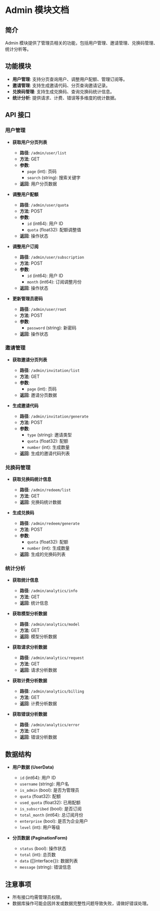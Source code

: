 # Admin 模块文档

## 简介
Admin 模块提供了管理员相关的功能，包括用户管理、邀请管理、兑换码管理、统计分析等。

## 功能模块
- **用户管理**: 支持分页查询用户、调整用户配额、管理订阅等。
- **邀请管理**: 支持生成邀请代码、分页查询邀请记录。
- **兑换码管理**: 支持生成兑换码、查询兑换码统计信息。
- **统计分析**: 提供请求、计费、错误等多维度的统计数据。

## API 接口

### 用户管理
- **获取用户分页列表**
  - **路径**: `/admin/user/list`
  - **方法**: GET
  - **参数**:
    - `page` (int): 页码
    - `search` (string): 搜索关键字
  - **返回**: 用户分页数据

- **调整用户配额**
  - **路径**: `/admin/user/quota`
  - **方法**: POST
  - **参数**:
    - `id` (int64): 用户 ID
    - `quota` (float32): 配额调整值
  - **返回**: 操作状态

- **调整用户订阅**
  - **路径**: `/admin/user/subscription`
  - **方法**: POST
  - **参数**:
    - `id` (int64): 用户 ID
    - `month` (int64): 订阅调整月份
  - **返回**: 操作状态

- **更新管理员密码**
  - **路径**: `/admin/user/root`
  - **方法**: POST
  - **参数**:
    - `password` (string): 新密码
  - **返回**: 操作状态

### 邀请管理
- **获取邀请分页列表**
  - **路径**: `/admin/invitation/list`
  - **方法**: GET
  - **参数**:
    - `page` (int): 页码
  - **返回**: 邀请分页数据

- **生成邀请代码**
  - **路径**: `/admin/invitation/generate`
  - **方法**: POST
  - **参数**:
    - `type` (string): 邀请类型
    - `quota` (float32): 配额
    - `number` (int): 生成数量
  - **返回**: 生成的邀请代码列表

### 兑换码管理
- **获取兑换码统计信息**
  - **路径**: `/admin/redeem/list`
  - **方法**: GET
  - **返回**: 兑换码统计数据

- **生成兑换码**
  - **路径**: `/admin/redeem/generate`
  - **方法**: POST
  - **参数**:
    - `quota` (float32): 配额
    - `number` (int): 生成数量
  - **返回**: 生成的兑换码列表

### 统计分析
- **获取统计信息**
  - **路径**: `/admin/analytics/info`
  - **方法**: GET
  - **返回**: 统计信息

- **获取模型分析数据**
  - **路径**: `/admin/analytics/model`
  - **方法**: GET
  - **返回**: 模型分析数据

- **获取请求分析数据**
  - **路径**: `/admin/analytics/request`
  - **方法**: GET
  - **返回**: 请求分析数据

- **获取计费分析数据**
  - **路径**: `/admin/analytics/billing`
  - **方法**: GET
  - **返回**: 计费分析数据

- **获取错误分析数据**
  - **路径**: `/admin/analytics/error`
  - **方法**: GET
  - **返回**: 错误分析数据

## 数据结构
- **用户数据 (UserData)**
  - `id` (int64): 用户 ID
  - `username` (string): 用户名
  - `is_admin` (bool): 是否为管理员
  - `quota` (float32): 配额
  - `used_quota` (float32): 已用配额
  - `is_subscribed` (bool): 是否订阅
  - `total_month` (int64): 总订阅月份
  - `enterprise` (bool): 是否为企业用户
  - `level` (int): 用户等级

- **分页数据 (PaginationForm)**
  - `status` (bool): 操作状态
  - `total` (int): 总页数
  - `data` ([]interface{}): 数据列表
  - `message` (string): 错误信息

## 注意事项
- 所有接口均需管理员权限。
- 数据库操作可能会因并发或数据完整性问题导致失败，请做好错误处理。
